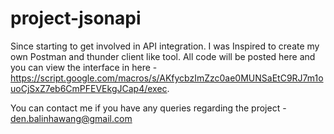 # project-jsonapi
Since starting to get involved in API integration. I was Inspired to create my own Postman and thunder client like tool. All code will be posted here and you can view the interface in here -  https://script.google.com/macros/s/AKfycbzImZzc0ae0MUNSaEtC9RJ7m1ouoCjSxZ7eb6CmPFEVEkgJCap4/exec. 

You can contact me if you have any queries regarding the project - den.balinhawang@gmail.com
